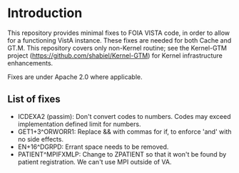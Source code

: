 Introduction
============
This repository provides minimal fixes to FOIA VISTA code, in order to allow
for a functioning VistA instance. These fixes are needed for both Cache and
GT.M. This repository covers only non-Kernel routine; see the Kernel-GTM
project (https://github.com/shabiel/Kernel-GTM) for Kernel infrastructure
enhancements.

Fixes are under Apache 2.0 where applicable.

List of fixes
-------------
 * ICDEXA2 (passim): Don't convert codes to numbers. Codes may exceed implementation defined limit for numbers.
 * GET1+3^ORWORR1: Replace && with commas for if, to enforce 'and' with no side effects.
 * EN+16^DGRPD: Errant space needs to be removed.
 * PATIENT^MPIFXMLP: Change to ZPATIENT so that it won't be found by patient registration. We can't use MPI outside of VA.
